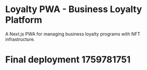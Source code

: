 # Loyalty PWA - Business Loyalty Platform

A Next.js PWA for managing business loyalty programs with NFT infrastructure.
# Final deployment 1759781751
